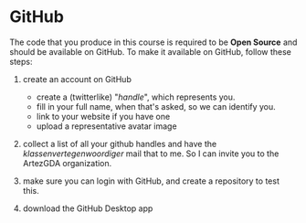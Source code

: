 # GitHub

The code that you produce in this course is required to be **Open Source** and should be available on GitHub. To make it available on GitHub, follow these steps:

1. create an account on GitHub
	- create a (twitterlike) "*handle*", which represents you.
	- fill in your full name, when that's asked, so we can identify you.
	- link to your website if you have one
	- upload a representative avatar image
	
2. collect a list of all your github handles and have the _klassenvertegenwoordiger_ mail that to me. So I can invite you to the ArtezGDA organization.

3. make sure you can login with GitHub, and create a repository to test this.

4. download the GitHub Desktop app